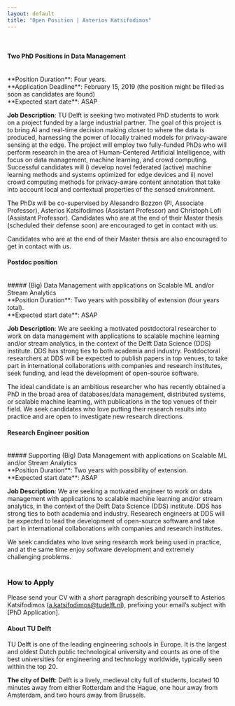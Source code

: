 ```yaml
---
layout: default
title: "Open Position | Asterios Katsifodimos"
---
```


<br/>

#### Two PhD Positions in Data Management

<br/>
**Position Duration**: Four years.
<br/>
**Application Deadline**: February 15, 2019 (the position might be filled as soon as candidates are found)
<br/>
**Expected start date**: ASAP

**Job Description**:
TU Delft is seeking two motivated PhD students to work on a project funded by a large industrial partner. The goal of this project is to bring AI and real-time decision making closer to where the data is produced, harnessing the power of locally trained models for privacy-aware sensing at the edge. The project will employ two fully-funded PhDs who will perform research in the  area of Human-Centered Artificial Intelligence, with focus on data management, machine learning, and crowd computing. Successful candidates will  i) develop novel federated (active) machine learning methods and systems optimized for edge devices and ii)  novel crowd computing methods for privacy-aware content annotation that take into account local and contextual properties of the sensed environment.

The PhDs will be co-supervised by Alesandro Bozzon (PI, Associate Professor), Asterios Katsifodimos (Assistant Professor) and Christoph Lofi (Assistant Professor). Candidates who are at the end of their Master thesis (scheduled their defense soon) are encouraged to get in contact with us. 

Candidates who are at the end of their Master thesis are also encouraged to get in contact with us.
<br/>

#### Postdoc position
<br/>
##### (Big) Data Management with applications on Scalable ML and/or Stream Analytics
<br/>
**Position Duration**: Two years with possibility of extension (four years total).
<br/>
**Expected start date**: ASAP

**Job Description**:
We are seeking a motivated postdoctoral researcher to work on data management with applications to scalable machine learning and/or stream analytics, in the context of the Delft Data Science (DDS) institute. DDS has strong ties to both academia and industry. Postdoctoral researchers at DDS will be expected to publish papers in top venues, to take part in international collaborations with companies and research institutes, seek funding, and lead the development of open-source software.

The ideal candidate is an ambitious researcher who has recently obtained a PhD in the broad area of databases/data management, distributed systems, or scalable machine learning, with publications in the top venues of their field. We seek candidates who love putting their research results into practice and are open to investigate new research directions.



#### Research Engineer position
<br/>
##### Supporting (Big) Data Management with applications on Scalable ML and/or Stream Analytics
<br/>
**Position Duration**: Two years with possibility of extension.
<br/>
**Expected start date**: ASAP

**Job Description**:
We are seeking a motivated engineer to work on data management with applications to scalable machine learning and/or stream analytics, in the context of the Delft Data Science (DDS) institute. DDS has strong ties to both academia and industry. Researech engineers at DDS will be expected to lead the development of open-source software and take part in international collaborations with companies and research institutes.

We seek candidates who love seing research work being used in practice, and at the same time enjoy software development and extremely challenging problems.
<br/><br/>


### How to Apply
Please send your CV with a *short* paragraph describing yourself to Asterios Katsifodimos (a.katsifodimos@tudelft.nl), prefixing your email’s subject with [PhD Application].

#### About TU Delft
TU Delft is one of the leading engineering schools in Europe. It is the largest and oldest Dutch public technological university and counts as one of the best universities for engineering and technology worldwide, typically seen within the top 20.

**The city of Delft**:
Delft is a lively, medieval city full of students, located 10 minutes away from either Rotterdam and the Hague, one hour away from Amsterdam, and two hours away from Brussels.

<br/>


